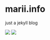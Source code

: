 # marii.info
just a jekyll blog

![]("https://travis-ci.org/mnyrop/mnyrop.github.io.svg?branch=master") ![](https://gemnasium.com/badges/github.com/mnyrop/mnyrop.github.io.svg)

